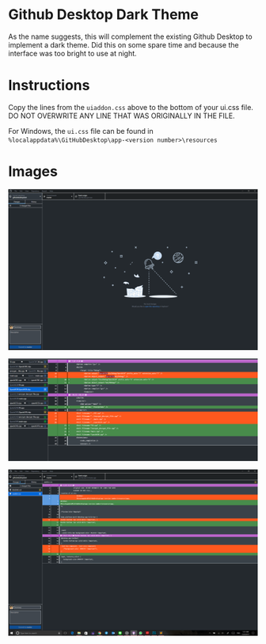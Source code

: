 # Github Desktop Dark Theme
As the name suggests, this will complement the existing Github Desktop to implement a dark theme. Did this on some spare time and because the interface was too bright to use at night.
# Instructions
Copy the lines from the `uiaddon.css` above to the bottom of your ui.css file. DO NOT OVERWRITE ANY LINE THAT WAS ORIGINALLY IN THE FILE.

For Windows, the `ui.css` file can be found in `%localappdata%\GitHubDesktop\app-<version number>\resources`
# Images
![landing page](img/landing.PNG?raw=true "Landing Page")

![Colours](img/colouring.PNG?raw=true "Colours in Dark Mode")

![More Colours](img/morecolour.png?raw=true "More Colours")